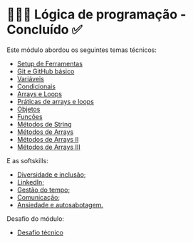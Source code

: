 # 👩🏼‍💻 Lógica de programação - Concluído ✅

Este módulo abordou os seguintes temas técnicos: 

- [Setup de Ferramentas](hello-world/) 
- [Git e GitHub básico](hello-world/) 
- [Variáveis](exercicios-backend-variaveis/)
- [Condicionais](exercicios-backend-condicionais/)
- [Arrays e Loops](exercicios-backend-arrays-loops/)
- [Práticas de arrays e loops](exercicios-backend-praticas/)
- [Objetos](exercicios-backend-objetos/)
- [Funções](exercicios-backend-funcoes/)
- [Métodos de String](exercicios-backend-metodos-strings/)
- [Métodos de Arrays](exercicios-backend-metodos-arrays/)
- [Métodos de Arrays II](exercicios-backend-metodos-arrays-2/)
- [Métodos de Arrays III](exercicios-backend-metodos-arrays-3/)


E as softskills:

- [Diversidade e inclusão;](carreiras/)
- [LinkedIn;](carreiras/)
- [Gestão do tempo;](carreiras/)
- [Comunicação;](carreiras/)
- [Ansiedade e autosabotagem.](carreiras/)

Desafio do módulo:

- [Desafio técnico]()
